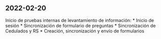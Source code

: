 ## 2022-02-20

<es-419>
Inicio de pruebas internas de levantamiento de información:
* Inicio de sesión
* Sincronización de formulario de preguntas
* Sincronización de Cedulados y RS
* Creación, sincronización y envío de formularios
</es-419>